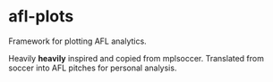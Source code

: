 # afl-plots
Framework for plotting AFL analytics.

Heavily **heavily** inspired and copied from mplsoccer. Translated from soccer into AFL pitches for personal analysis.
